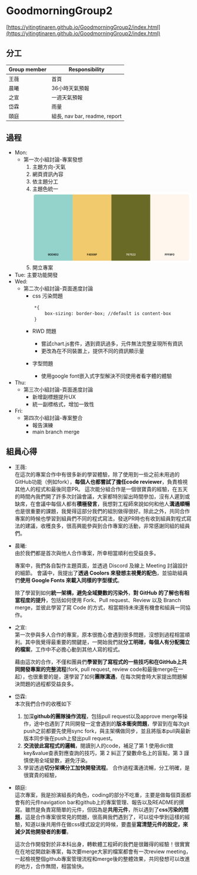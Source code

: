# GoodmorningGroup2
[https://yitingtinaren.github.io/GoodmorningGroup2/index.html](https://yitingtinaren.github.io/GoodmorningGroup2/index.html)

## 分工
|Group member|Responsibility|
|---|---|
|王薇|首頁|
|晨曦|36小時天氣預報|
|之宣|一週天氣預報|
|岱霖|雨量|
|頤庭|組長, nav bar, readme, report|

## 過程
- Mon: 
    * 第一次小組討論-專案發想
        1. 主題方向-天氣
        2. 網頁資訊內容
        3. 依主題分工
        4. 主題色統一
            ![image](img/palette.png)
        5. 開立專案
- Tue: 主要功能開發
- Wed: 
    * 第二次小組討論-頁面進度討論
        - css 污染問題
        ```
            *{
                box-sizing: border-box; //default is content-box
            }
        ```
        - RWD 問題
            * 嘗試chart.js套件，遇到資訊過多，元件無法完整呈現所有資訊
            * 更改為在不同裝置上，提供不同的資訊顯示量
        
        - 字型問題
            * 使用google font嵌入式字型解決不同使用者看字體的體驗
- Thu:
    * 第三次小組討論-頁面進度討論
        - 新增副標題提升UX
        - 統一副標格式，增加一致性
- Fri:
    * 第四次小組討論-專案整合
        - 報告演練
        - main branch merge

## 組員心得
* 王薇:  
    在這次的專案合作中有很多新的學習體驗，除了使用到一些之前未用過的GitHub功能（例如fork），__**每個人也都嘗試了擔任code reviewer**__，負責檢視其他人的程式和最後同意PR。
    這次能分組合作是一個很寶貴的經驗，在五天的時間內我們開了許多次討論會議，大家都特別留出時間參加，沒有人遲到或缺席，在會議中每個人都有**積極發言**，我想對工程師來說如何和他人**溝通順暢**也是很重要的課題，我覺得這部分我們的組別做得很好。除此之外，共同合作專案的時候也學習到組員們不同的程式寫法，發送PR時也有收到組員對程式寫法的建議，收穫良多，很高興能參與到合作專案的活動，非常感謝同組的組員們。

* 晨曦:  
    由於我們都是首次與他人合作專案，所幸相當順利也受益良多。
    
    專案中，我們各自製作主題頁面，並透過 Discord 及線上 Meeting 討論設計的細節。
    會議中，我提出了**透過 Coolors 來發想主視覺的配色**，並協助組員們**使用 Google Fonts 來載入同樣的字型樣式**。
    
    除了學習到如何**統一架構，避免全域變數的污染外**，**對 GitHub 的了解也有相當程度的提升**，包括如何使用 Fork、Pull request、Review 以及 Branch merge，並彼此學習了寫 Code 的方式，相當期待未來還有機會和組員一同協作。 

* 之宣:  
    第一次參與多人合作的專案，原本很擔心會遇到很多問題，沒想到過程相當順利。其中我覺得最重要的關鍵是，一開始我們就**分工明確，每個人有分配獨立的檔案**，工作中不必擔心動到其他人寫的程式。

    藉由這次的合作，不僅和團員們**學習到了寫程式的一些技巧和在GitHub上共同開發專案的完整流程**(fork, pull request, review code和最後merge在一起），也很重要的是，還學習了如何**團隊溝通**，在每次開會時大家提出問題解決問題的過程都受益良多。

* 岱霖:  
    本次我們合作的收穫如下
    1. 加深**github的團隊操作流程**，包括pull request以及approve merge等操作，途中也遇到了共同開發一定會遇到的**版本衝突問題**，學習到在每次git push之前都要先使用sync fork，與主架構做同步，並且將版本pull與最新版本同步後在push上發出pull request。
    2. **交流彼此寫程式的邏輯**，閱讀別人的code，補足了第 1 使用dict做key&value查表對應查詢的技巧，第 2 糾正了變數命名上的盲點，第 3 謹慎使用全域變數，避免汙染。
    3. 學習透過**切分架構分工加快開發流程**。
    合作過程溝通流暢，分工明確，是很寶貴的經驗，

* 頤庭:  
    這次專案，我是扮演組長的角色，coding的部分不吃重，主要是做每個頁面都會有的元件navigation bar和github上的專案管理、報告以及README的撰寫。雖然是負責寫簡單的元件，但因為是**共用元件**，所以遇到了**css污染的問題**，這是合作專案很常見的問題，很高興我們遇到了，可以從中學到這樣的經驗，知道以後共用件在做css樣式設定的時候，要盡量**寫清楚元件的設定，來減少其他開發者的影響**。

    這次合作開發對於非本科出身，轉軟體工程師的我們是很難得的經驗！很實實在在地從開啟新專案，每次要merge大家的檔案都會有一次review meeting，一起檢視整個github專案管理流程和merge後的整體效果，共同發想可以改進的地方，合作無間，相當愉快。 


